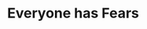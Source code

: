 ---
layout: post
type: episode
title: Everyone has Fears
epnumber: 9
section: 0
description: Continuing the topic of mental health, William and Steven talk about their experiences with anxiety and its consequences in every-day life.
image: /images/ep09banner.jpg
audio: s1!93b1f
video: NA0uV6H-D5E
categories: [mental health, anxiety]
tags: []
comments: true
---